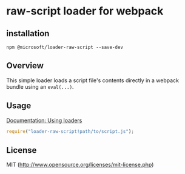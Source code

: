 # raw-script loader for webpack

## installation

`npm @microsoft/loader-raw-script --save-dev`

## Overview

This simple loader loads a script file's contents directly in a webpack bundle using an `eval(...)`.

## Usage

[Documentation: Using loaders](http://webpack.github.io/docs/using-loaders.html)

``` javascript
require("loader-raw-script!path/to/script.js");
```

## License

MIT (http://www.opensource.org/licenses/mit-license.php)
